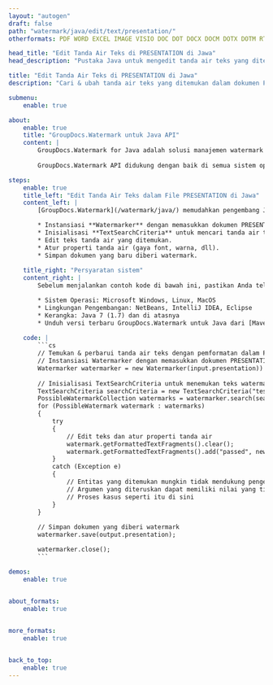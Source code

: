 ```yaml
---
layout: "autogen"
draft: false
path: "watermark/java/edit/text/presentation/"
otherformats: PDF WORD EXCEL IMAGE VISIO DOC DOT DOCX DOCM DOTX DOTM RTF TXT XLSX XLSM XLTM XLT XLTX XLS XLSB XLAM SXC PPTX PPTM PPSX PPSM POTM POT POTX PPT PPS ODT BMP GIF JPEG JP2 PNG TIFF WEBP VSD VDX VSDX VSTX VSX VSSX VSDM VSSM VSTM VTX VDW VSS VST

head_title: "Edit Tanda Air Teks di PRESENTATION di Jawa"
head_description: "Pustaka Java untuk mengedit tanda air teks yang ditemukan dalam file PRESENTATION di aplikasi Java menggunakan GroupDocs.Watermark API untuk Java."

title: "Edit Tanda Air Teks di PRESENTATION di Jawa"
description: "Cari & ubah tanda air teks yang ditemukan dalam dokumen PRESENTATION dengan pemformatan dalam aplikasi Java & J2SE. Kelola ukuran tanda air, jenis font, sudut rotasi, dan posisi tanda air pada halaman dokumen, sesuai kebutuhan Anda."

submenu:
    enable: true

about:
    enable: true
    title: "GroupDocs.Watermark untuk Java API"
    content: |
        GroupDocs.Watermark for Java adalah solusi manajemen watermark lengkap untuk aplikasi Java. Pengembang dapat dengan cepat melakukan operasi manipulasi tanda air seperti; tambahkan, edit, cari, dan hapus berbagai jenis tanda air dari dalam dokumen semua format file populer. Mendukung bekerja dengan teks dan tanda air gambar dalam berbagai dokumen termasuk PDF, Microsoft Word, Excel, PowerPoint, Visio, Email dan format gambar.
        
        GroupDocs.Watermark API didukung dengan baik di semua sistem operasi utama dan versi Java termasuk J2SE 7.0 (1.7), J2SE 8.0 (1.8) dan Java 10.

steps:
    enable: true
    title_left: "Edit Tanda Air Teks dalam File PRESENTATION di Jawa"
    content_left: |
        [GroupDocs.Watermark](/watermark/java/) memudahkan pengembang Java untuk mengedit tanda air teks dalam aplikasi mereka dengan menerapkan beberapa langkah mudah.

        * Instansiasi **Watermarker** dengan memasukkan dokumen PRESENTATION.
        * Inisialisasi **TextSearchCriteria** untuk mencari tanda air teks.
        * Edit teks tanda air yang ditemukan.
        * Atur properti tanda air (gaya font, warna, dll).
        * Simpan dokumen yang baru diberi watermark.
        
    title_right: "Persyaratan sistem"
    content_right: |
        Sebelum menjalankan contoh kode di bawah ini, pastikan Anda telah menginstal prasyarat berikut di sistem Anda.

        * Sistem Operasi: Microsoft Windows, Linux, MacOS
        * Lingkungan Pengembangan: NetBeans, IntelliJ IDEA, Eclipse
        * Kerangka: Java 7 (1.7) dan di atasnya
        * Unduh versi terbaru GroupDocs.Watermark untuk Java dari [Maven](https://repository.groupdocs.com/webapp/#/artifacts/browse/tree/General/repo/com/groupdocs/groupdocs-watermark)
        
    code: |
        ```cs
        // Temukan & perbarui tanda air teks dengan pemformatan dalam PRESENTATION di aplikasi Java
        // Instansiasi Watermarker dengan memasukkan dokumen PRESENTATION
        Watermarker watermarker = new Watermarker(input.presentation))
        
        // Inisialisasi TextSearchCriteria untuk menemukan teks watermark
        TextSearchCriteria searchCriteria = new TextSearchCriteria("test", false);
        PossibleWatermarkCollection watermarks = watermarker.search(searchCriteria);
        for (PossibleWatermark watermark : watermarks)
        {
            try
            {
                // Edit teks dan atur properti tanda air
                watermark.getFormattedTextFragments().clear();
                watermark.getFormattedTextFragments().add("passed", new Font("Calibri", 19, FontStyle.Bold), Color.getRed(), Color.getAqua());
            }
            catch (Exception e)
            {
                // Entitas yang ditemukan mungkin tidak mendukung pengeditan teks
                // Argumen yang diteruskan dapat memiliki nilai yang tidak sesuai
                // Proses kasus seperti itu di sini
            }
        }
            
        // Simpan dokumen yang diberi watermark
        watermarker.save(output.presentation);

        watermarker.close();
        ```        

demos:
    enable: true
        

about_formats:
    enable: true


more_formats:
    enable: true


back_to_top:
    enable: true
---
```

